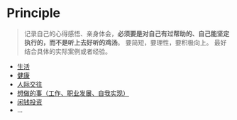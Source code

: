 # Principle

> 记录自己的心得感悟、亲身体会，**必须要是对自己有过帮助的、自己能坚定执行的，而不是听上去好听的鸡汤**。
> 要简短，要理性，要积极向上。
> 最好结合具体的实际案例或者经验。

- [生活](https://github.com/XiangloongChen/Principle/issues/1)
- [健康](https://github.com/XiangloongChen/Principle/issues/2)
- [人际交往](https://github.com/XiangloongChen/Principle/issues/3)
- [想做的事（工作、职业发展、自我实现）](https://github.com/XiangloongChen/Principle/issues/4)
- [闲钱投资](https://github.com/XiangloongChen/Principle/issues/5)
- ...

